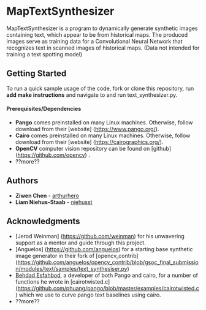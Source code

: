 # MapTextSynthesizer

MapTextSynthesizer is a program to dynamically generate synthetic images containing text, which appear to be from historical maps. The produced images serve as training data for a 
Convolutional Neural Network that recognizes text in scanned images of historical maps. (Data not intended for training a text spotting model)

## Getting Started

To run a quick sample usage of the code, fork or clone this repository, run **add make instructions** and navigate to and run text_synthesizer.py.

#### Prerequisites/Dependencies

* **Pango** comes preinstalled on many Linux machines. Otherwise, follow download from their [website] (https://www.pango.org/).
* **Cairo** comes preinstalled on many Linux machines. Otherwise, follow download from their [website] (https://cairographics.org/).
* **OpenCV** computer vision repository can be found on [github] (https://github.com/opencv) .
* ??more??

## Authors

* **Ziwen Chen** - [arthurhero](https://github.com/arthurhero)
* **Liam Niehus-Staab** - [niehusst](https://github.com/niehusst)

## Acknowledgments

* [Jerod Weinman] (https://github.com/weinman) for his unwavering support as a mentor and guide through this project.
* [Anguelos] (https://github.com/anguelos) for a starting base synthetic image generator in their fork of [opencv_contrib] (https://github.com/anguelos/opencv_contrib/blob/gsoc_final_submission/modules/text/samples/text_synthesiser.py) 
* [Behdad Esfahbod](https://github.com/behdad), a developer of both Pango and cairo, for a number of functions he wrote in [cairotwisted.c] (https://github.com/phuang/pango/blob/master/examples/cairotwisted.c) which we use to curve pango text baselines using cairo.
* ??more??
